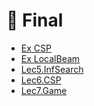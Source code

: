 # 📅 Final

<!--Index-->

- [Ex CSP](./Ex%20CSP.pdf)
- [Ex LocalBeam](./Ex%20LocalBeam.pdf)
- [Lec5.InfSearch](./Lec5.InfSearch.pdf)
- [Lec6.CSP](./Lec6.CSP.pdf)
- [Lec7.Game](./Lec7.Game.pdf)

<!--Index-->
